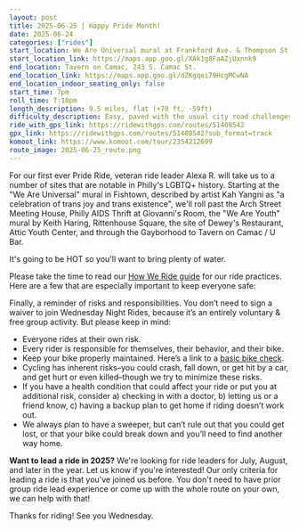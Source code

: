 ```yaml
---
layout: post
title: 2025-06-25 | Happy Pride Month!
date: 2025-06-24
categories: ["rides"]
start_location: We Are Universal mural at Frankford Ave. & Thompson St.
start_location_link: https://maps.app.goo.gl/XAk1g8FaAZjUxnnk9
end_location: Tavern on Camac, 243 S. Camac St.
end_location_link: https://maps.app.goo.gl/dZKgqei79HcgMCwNA
end_location_indoor_seating_only: false
start_time: 7pm
roll_time: 7:10pm
length_description: 9.5 miles, flat (+78 ft, -59ft)
difficulty_description: Easy, paved with the usual city road challenges. The heat may be a challenge some some riders.
ride_with_gps_link: https://ridewithgps.com/routes/51408542
gpx_link: https://ridewithgps.com/routes/51408542?sub_format=track
komoot_link: https://www.komoot.com/tour/2354212699
route_image: 2025-06-25_route.png
---
```


For our first ever Pride Ride, veteran ride leader Alexa R. will take us to a number of sites  that are notable in Philly's LGBTQ+ history. Starting at the "We Are Universal" mural in Fishtown, described by artist Kah Yangni as "a celebration of trans joy and trans existence", we'll roll past the Arch Street Meeting House, Philly AIDS Thrift at Giovanni's Room, the "We Are Youth" mural by Keith Haring, Rittenhouse Square, the site of Dewey's Restaurant, Attic Youth Center, and through the Gayborhood to Tavern on Camac / U Bar.

It's going to be HOT so you'll want to bring plenty of water.

Please take the time to read our [How We Ride guide](/how-we-ride) for our ride practices. Here are a few that are especially important to keep everyone safe:

Finally, a reminder of risks and responsibilities. You don’t need to sign a waiver to join Wednesday Night Rides, because it’s an entirely voluntary & free group activity. But please keep in mind:

* Everyone rides at their own risk.
* Every rider is responsible for themselves, their behavior, and their bike.
* Keep your bike properly maintained. Here’s a link to a [basic bike check](https://bikepgh.org/2017/03/09/bike-video-abc-quick-check/).
* Cycling has inherent risks–you could crash, fall down, or get hit by a car, and get hurt or even killed–though we try to minimize these risks.
* If you have a health condition that could affect your ride or put you at additional risk, consider a) checking in with a doctor, b) letting us or a friend know, c) having a backup plan to get home if riding doesn’t work out.
* We always plan to have a sweeper, but can’t rule out that you could get lost, or that your bike could break down and you’ll need to find another way home.

**Want to lead a ride in 2025?** We're looking for ride leaders for July, August, and later in the year. Let us know if you're interested! Our only criteria for leading a ride is that you've joined us before. You don't need to have prior group ride lead experience or come up with the whole route on your own, we can help with that!

Thanks for riding! See you Wednesday.
